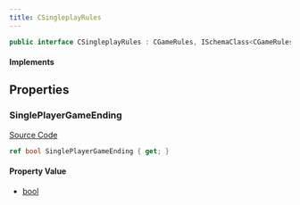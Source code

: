 ```yaml
---
title: CSingleplayRules
---
```


```csharp
public interface CSingleplayRules : CGameRules, ISchemaClass<CGameRules>, ISchemaClass<CSingleplayRules>, ISchemaField, ISchemaClass, INativeHandle
```

#### Implements

## Properties

### SinglePlayerGameEnding

[Source Code](https://github.com/swiftly-solution/swiftlys2/blob/main/managed/src/SwiftlyS2.Generated/Schemas/Interfaces/CSingleplayRules.cs#L17)

```csharp
ref bool SinglePlayerGameEnding { get; }
```

#### Property Value

- [bool](https://learn.microsoft.com/dotnet/api/system.boolean)

